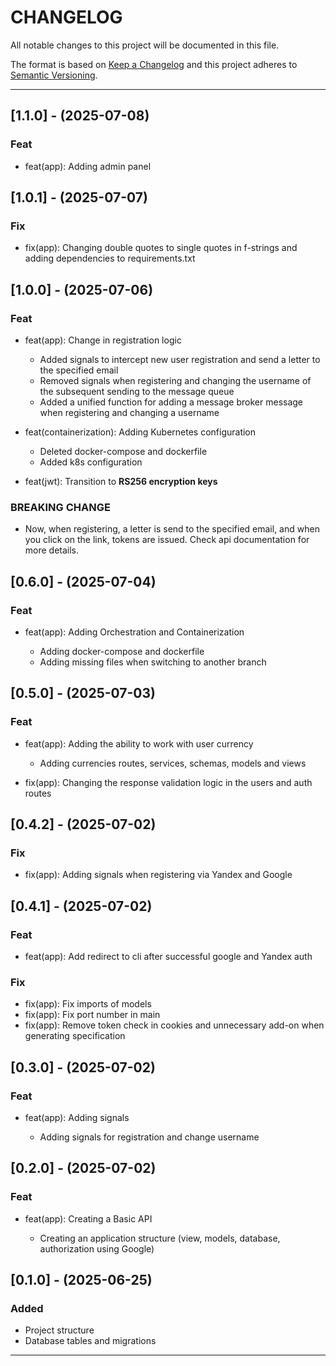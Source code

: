 # CHANGELOG

All notable changes to this project will be documented in this file.

The format is based on [Keep a Changelog](https://keepachangelog.com/en/1.1.0/) and this project adheres to [Semantic Versioning](https://semver.org).

---

## [1.1.0] - (2025-07-08)

### Feat

- feat(app): Adding admin panel


## [1.0.1] - (2025-07-07)

### Fix

- fix(app): Changing double quotes to single quotes in f-strings and adding dependencies to requirements.txt


## [1.0.0] - (2025-07-06)

### Feat

- feat(app): Change in registration logic

    - Added signals to intercept new user registration and send a letter to the specified email
    - Removed signals when registering and changing the username of the subsequent sending to the message queue
    - Added a unified function for adding a message broker message when registering and changing a username

- feat(containerization): Adding Kubernetes configuration
    
    - Deleted docker-compose and dockerfile
    - Added k8s configuration

- feat(jwt): Transition to **RS256 encryption keys**

### BREAKING CHANGE

- Now, when registering, a letter is send to the specified email, and when you click on the link, tokens are issued. Check api documentation for more details.

## [0.6.0] - (2025-07-04)

### Feat

- feat(app): Adding Orchestration and Containerization

    - Adding docker-compose and dockerfile
    - Adding missing files when switching to another branch


## [0.5.0] - (2025-07-03)

### Feat

- feat(app): Adding the ability to work with user currency

    - Adding currencies routes, services, schemas, models and views

- fix(app): Changing the response validation logic in the users and auth routes

## [0.4.2] - (2025-07-02)

### Fix

- fix(app): Adding signals when registering via Yandex and Google

## [0.4.1] - (2025-07-02)

### Feat

- feat(app): Add redirect to cli after successful google and Yandex auth

### Fix

- fix(app): Fix imports of models
- fix(app): Fix port number in main
- fix(app): Remove token check in cookies and unnecessary add-on when generating specification

## [0.3.0] - (2025-07-02)

### Feat

- feat(app): Adding signals

    - Adding signals for registration and change username

## [0.2.0] - (2025-07-02)

### Feat

- feat(app): Creating a Basic API

    - Creating an application structure (view, models, database, authorization using Google)

## [0.1.0] - (2025-06-25)

### Added
- Project structure
- Database tables and migrations

---
